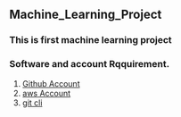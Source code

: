 ## Machine_Learning_Project

### This is first machine learning project


### Software and account Rqquirement.

1. [Github Account](https://github.con)
2. [aws Account](httpas://dashboard.aws.com/login)
3. [git cli](https://git.com)
